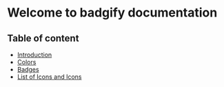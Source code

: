 # Welcome to badgify documentation

## Table of content

- [Introduction](https://github.com/TheXSolutions/badgify/tree/main/docs/00-intro.md)
- [Colors](https://github.com/TheXSolutions/badgify/tree/main/docs/01-colors)
- [Badges](https://github.com/TheXSolutions/badgify/tree/main/docs/02-badges)
- [List of Icons and Icons](https://github.com/TheXSolutions/badgify/tree/main/docs/03-icons.md)